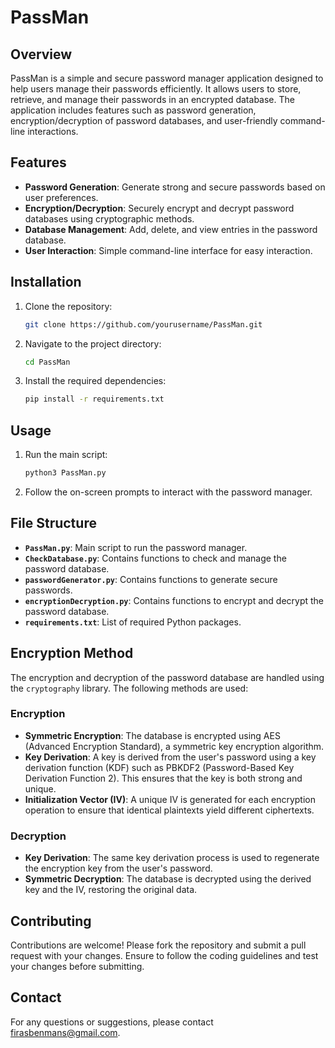 # PassMan

## Overview

PassMan is a simple and secure password manager application designed to help users manage their passwords efficiently. It allows users to store, retrieve, and manage their passwords in an encrypted database. The application includes features such as password generation, encryption/decryption of password databases, and user-friendly command-line interactions.

## Features

- **Password Generation**: Generate strong and secure passwords based on user preferences.
- **Encryption/Decryption**: Securely encrypt and decrypt password databases using cryptographic methods.
- **Database Management**: Add, delete, and view entries in the password database.
- **User Interaction**: Simple command-line interface for easy interaction.

## Installation

1. Clone the repository:
   ```sh
   git clone https://github.com/yourusername/PassMan.git
2. Navigate to the project directory:
   ```sh
   cd PassMan
3. Install the required dependencies:
   ```sh
   pip install -r requirements.txt

## Usage

1. Run the main script:
   ```sh
   python3 PassMan.py
2.  Follow the on-screen prompts to interact with the password manager.

## File Structure

- **`PassMan.py`**: Main script to run the password manager.
- **`CheckDatabase.py`**: Contains functions to check and manage the password database.
- **`passwordGenerator.py`**: Contains functions to generate secure passwords.
- **`encryptionDecryption.py`**: Contains functions to encrypt and decrypt the password database.
- **`requirements.txt`**: List of required Python packages.

## Encryption Method

The encryption and decryption of the password database are handled using the `cryptography` library. The following methods are used:

### Encryption

- **Symmetric Encryption**: The database is encrypted using AES (Advanced Encryption Standard), a symmetric key encryption algorithm.
- **Key Derivation**: A key is derived from the user's password using a key derivation function (KDF) such as PBKDF2 (Password-Based Key Derivation Function 2). This ensures that the key is both strong and unique.
- **Initialization Vector (IV)**: A unique IV is generated for each encryption operation to ensure that identical plaintexts yield different ciphertexts.

### Decryption

- **Key Derivation**: The same key derivation process is used to regenerate the encryption key from the user's password.
- **Symmetric Decryption**: The database is decrypted using the derived key and the IV, restoring the original data.

## Contributing

Contributions are welcome! Please fork the repository and submit a pull request with your changes. Ensure to follow the coding guidelines and test your changes before submitting.

## Contact
For any questions or suggestions, please contact firasbenmans@gmail.com.
